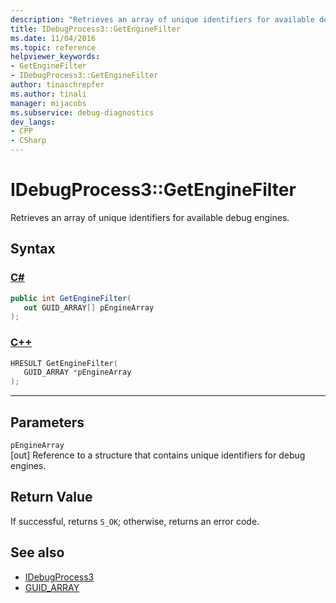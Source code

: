 ```yaml
---
description: "Retrieves an array of unique identifiers for available debug engines."
title: IDebugProcess3::GetEngineFilter
ms.date: 11/04/2016
ms.topic: reference
helpviewer_keywords:
- GetEngineFilter
- IDebugProcess3::GetEngineFilter
author: tinaschrepfer
ms.author: tinali
manager: mijacobs
ms.subservice: debug-diagnostics
dev_langs:
- CPP
- CSharp
---
```

# IDebugProcess3::GetEngineFilter

Retrieves an array of unique identifiers for available debug engines.

## Syntax

### [C#](#tab/csharp)
```csharp
public int GetEngineFilter(
   out GUID_ARRAY[] pEngineArray
);
```
### [C++](#tab/cpp)
```cpp
HRESULT GetEngineFilter(
   GUID_ARRAY *pEngineArray
);
```
---

## Parameters
`pEngineArray`\
[out] Reference to a structure that contains unique identifiers for debug engines.

## Return Value
 If successful, returns `S_OK`; otherwise, returns an error code.

## See also
- [IDebugProcess3](../../../extensibility/debugger/reference/idebugprocess3.md)
- [GUID_ARRAY](../../../extensibility/debugger/reference/guid-array.md)

